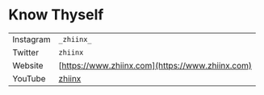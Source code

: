 # Know Thyself

|     |     |
| --- | --- |
| Instagram | ``_zhiinx_`` |
| Twitter | ``zhiinx`` |
| Website | [https://www.zhiinx.com](https://www.zhiinx.com)
| YouTube | [zhiinx](https://www.youtube.com/channel/UC-DZQSU_xekYDnhlEO6UY5A/playlists) |


